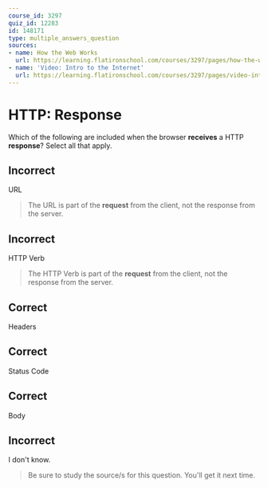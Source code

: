 ```yaml
---
course_id: 3297
quiz_id: 12283
id: 148171
type: multiple_answers_question
sources:
- name: How the Web Works
  url: https://learning.flatironschool.com/courses/3297/pages/how-the-web-works?module_item_id=173350
- name: 'Video: Intro to the Internet'
  url: https://learning.flatironschool.com/courses/3297/pages/video-intro-to-the-internet?module_item_id=270745
---
```


# HTTP: Response

Which of the following are included when the browser **receives** a HTTP
**response**? Select all that apply.

## Incorrect

URL

> The URL is part of the **request** from the client, not the response from the
> server.

## Incorrect

HTTP Verb

> The HTTP Verb is part of the **request** from the client, not the response
> from the server.

## Correct

Headers

## Correct

Status Code

## Correct

Body

## Incorrect

I don't know.

> Be sure to study the source/s for this question. You'll get it next time.
